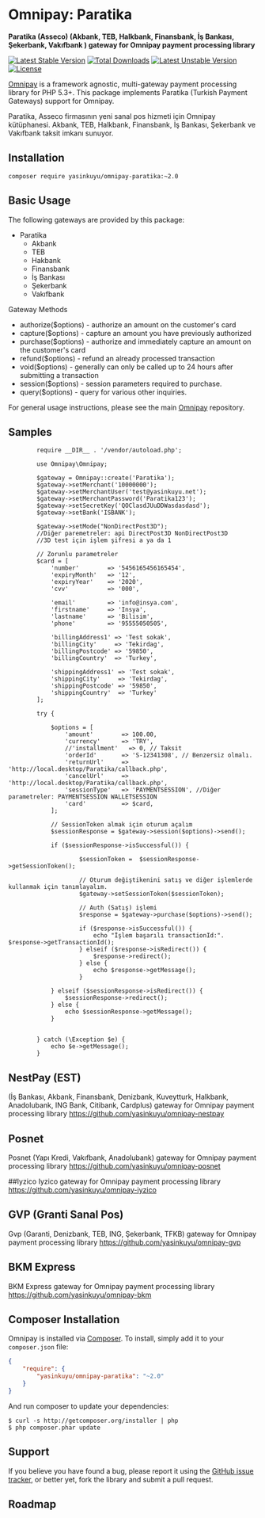 # Omnipay: Paratika

**Paratika (Asseco) (Akbank, TEB, Halkbank, Finansbank, İş Bankası, Şekerbank, Vakıfbank ) gateway for Omnipay payment processing library**

[![Latest Stable Version](https://poser.pugx.org/yasinkuyu/omnipay-paratika/v/stable)](https://packagist.org/packages/yasinkuyu/omnipay-paratika) 
[![Total Downloads](https://poser.pugx.org/yasinkuyu/omnipay-paratika/downloads)](https://packagist.org/packages/yasinkuyu/omnipay-paratika) 
[![Latest Unstable Version](https://poser.pugx.org/yasinkuyu/omnipay-paratika/v/unstable)](https://packagist.org/packages/yasinkuyu/omnipay-paratika) 
[![License](https://poser.pugx.org/yasinkuyu/omnipay-paratika/license)](https://packagist.org/packages/yasinkuyu/omnipay-paratika)

[Omnipay](https://github.com/thephpleague/omnipay) is a framework agnostic, multi-gateway payment
processing library for PHP 5.3+. This package implements Paratika (Turkish Payment Gateways) support for Omnipay.


Paratika, Asseco firmasının yeni sanal pos hizmeti için Omnipay kütüphanesi. 
Akbank, TEB, Halkbank, Finansbank, İş Bankası, Şekerbank ve Vakıfbank taksit imkanı sunuyor. 


## Installation

    composer require yasinkuyu/omnipay-paratika:~2.0

## Basic Usage

The following gateways are provided by this package:

* Paratika
    - Akbank
    - TEB
    - Hakbank 
    - Finansbank
    - İş Bankası 
    - Şekerbank
    - Vakıfbank 

Gateway Methods

* authorize($options) - authorize an amount on the customer's card
* capture($options) - capture an amount you have previously authorized
* purchase($options) - authorize and immediately capture an amount on the customer's card
* refund($options) - refund an already processed transaction
* void($options) - generally can only be called up to 24 hours after submitting a transaction
* session($options) - session parameters required to purchase.
* query($options) - query for various other inquiries.

For general usage instructions, please see the main [Omnipay](https://github.com/thephpleague/omnipay)
repository.
 
## Samples

			require __DIR__ . '/vendor/autoload.php';

			use Omnipay\Omnipay;

			$gateway = Omnipay::create('Paratika');
			$gateway->setMerchant('10000000');
			$gateway->setMerchantUser('test@yasinkuyu.net');
			$gateway->setMerchantPassword('Paratika123');
			$gateway->setSecretKey('QOClasdJUuDDWasdasdasd');
			$gateway->setBank('ISBANK');

			$gateway->setMode("NonDirectPost3D");
			//Diğer paremetreler: api DirectPost3D NonDirectPost3D
			//3D test için işlem şifresi a ya da 1

			// Zorunlu parametreler
			$card = [
			    'number'        => '5456165456165454',
			    'expiryMonth'   => '12',
			    'expiryYear'    => '2020',
			    'cvv'           => '000',

			    'email'         => 'info@insya.com',
			    'firstname'     => 'Insya',
			    'lastname'      => 'Bilisim',
			    'phone'         => '95555050505',

			    'billingAddress1' => 'Test sokak',
			    'billingCity'     => 'Tekirdag',
			    'billingPostcode' => '59850',
			    'billingCountry'  => 'Turkey',

			    'shippingAddress1' => 'Test sokak',
			    'shippingCity'     => 'Tekirdag',
			    'shippingPostcode' => '59850',
			    'shippingCountry'  => 'Turkey'
			];

			try {
			 
			    $options = [
			        'amount'        => 100.00,
			        'currency'      => 'TRY',
			        //'installment'   => 0, // Taksit
			        'orderId'       => 'S-12341308', // Benzersiz olmalı.
			        'returnUrl'     => 'http://local.desktop/Paratika/callback.php',
			        'cancelUrl'     => 'http://local.desktop/Paratika/callback.php',
			        'sessionType'   => 'PAYMENTSESSION', //Diğer parametreler: PAYMENTSESSION WALLETSESSION
			        'card'          => $card,
			    ];

			    // SessionToken almak için oturum açalım
			    $sessionResponse = $gateway->session($options)->send();
			    
			    if ($sessionResponse->isSuccessful()) {
			        
			            $sessionToken =  $sessionResponse->getSessionToken();

			            // Oturum değiştikenini satış ve diğer işlemlerde kullanmak için tanımlayalım.
			            $gateway->setSessionToken($sessionToken);

			            // Auth (Satış) işlemi
			            $response = $gateway->purchase($options)->send();

			            if ($response->isSuccessful()) {
			                echo "İşlem başarılı transactionId:". $response->getTransactionId();
			            } elseif ($response->isRedirect()) {
			                $response->redirect();
			            } else {
			                echo $response->getMessage();
			            }

			    } elseif ($sessionResponse->isRedirect()) {
			        $sessionResponse->redirect();
			    } else {
			        echo $sessionResponse->getMessage();
			    }

			 
			} catch (\Exception $e) {
			    echo $e->getMessage();
			}

## NestPay (EST)
(İş Bankası, Akbank, Finansbank, Denizbank, Kuveytturk, Halkbank, Anadolubank, ING Bank, Citibank, Cardplus) gateway for Omnipay payment processing library
https://github.com/yasinkuyu/omnipay-nestpay

## Posnet
Posnet (Yapı Kredi, Vakıfbank, Anadolubank) gateway for Omnipay payment processing library
https://github.com/yasinkuyu/omnipay-posnet

##Iyzico
Iyzico gateway for Omnipay payment processing library
https://github.com/yasinkuyu/omnipay-iyzico

## GVP (Granti Sanal Pos)
Gvp (Garanti, Denizbank, TEB, ING, Şekerbank, TFKB) gateway for Omnipay payment processing library
https://github.com/yasinkuyu/omnipay-gvp

## BKM Express
BKM Express gateway for Omnipay payment processing library
https://github.com/yasinkuyu/omnipay-bkm


## Composer Installation

Omnipay is installed via [Composer](http://getcomposer.org/). To install, simply add it
to your `composer.json` file:

```json
{
    "require": {
        "yasinkuyu/omnipay-paratika": "~2.0"
    }
}
```

And run composer to update your dependencies:

    $ curl -s http://getcomposer.org/installer | php
    $ php composer.phar update


## Support

If you believe you have found a bug, please report it using the [GitHub issue tracker](https://github.com/yasinkuyu/omnipay-paratika/issues),
or better yet, fork the library and submit a pull request.

## Roadmap
 